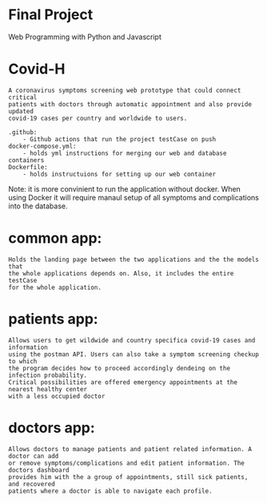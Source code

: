 # Final Project

Web Programming with Python and Javascript

# Covid-H
    A coronavirus symptoms screening web prototype that could connect critical 
    patients with doctors through automatic appointment and also provide updated 
    covid-19 cases per country and worldwide to users. 

    .github:
        - Github actions that run the project testCase on push
    docker-compose.yml:
        - holds yml instructions for merging our web and database containers
    Dockerfile:
        - holds instructuions for setting up our web container
Note: 
    it is more convinient to run the application without docker. When using Docker
    it will require manaul setup of all symptoms and complications into the database.

# common app:
    Holds the landing page between the two applications and the the models that
    the whole applications depends on. Also, it includes the entire testCase 
    for the whole application.



# patients app:
    Allows users to get wildwide and country specifica covid-19 cases and information
    using the postman API. Users can also take a symptom screening checkup to which 
    the program decides how to proceed accordingly dendeing on the infection probability.
    Critical possibilities are offered emergency appointments at the nearest healthy center 
    with a less occupied doctor

# doctors app:
    Allows doctors to manage patients and patient related information. A doctor can add
    or remove symptoms/complications and edit patient information. The doctors dashboard
    provides him with the a group of appointments, still sick patients, and recovered 
    patients where a doctor is able to navigate each profile.

